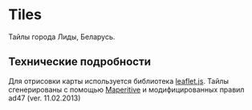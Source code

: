 # Tiles

Тайлы города Лиды, Беларусь.

## Технические подробности
Для отрисовки карты используется библиотека [leaflet.js](http://leafletjs.com/).
Тайлы сгенерированы с помощью [Maperitive](http://maperitive.net/) и модифицированных правил ad47 (ver. 11.02.2013)
